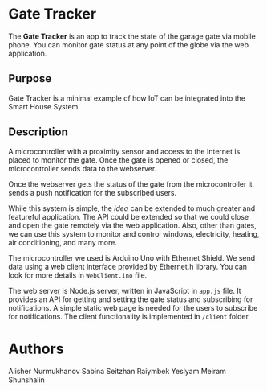# Gate Tracker

The **Gate Tracker** is an app to track the state of the garage gate via mobile phone.
You can monitor gate status at any point of the globe via the web application.

## Purpose

Gate Tracker is a minimal example of how IoT can be integrated into the Smart House System.

## Description

A microcontroller with a proximity sensor and access to the Internet is placed 
to monitor the gate. Once the gate is opened or closed, the microcontroller sends data to 
the webserver.

Once the webserver gets the status of the gate from the microcontroller it sends a push notification
for the subscribed users.

While this system is simple, the _idea_ can be extended to much greater and featureful 
application. 
The API could be extended so that we could close and open the gate remotely via the web application.
Also, other than gates, we can use this system to monitor and control windows, electricity, heating,
air conditioning, and many more.

The microcontroller we used is Arduino Uno with Ethernet Shield. We send data using a web client interface
provided by Ethernet.h library. You can look for more details in `WebClient.ino` file. 

The web server is Node.js server, written in JavaScript in `app.js` file. It provides an API for getting and setting the
gate status and subscribing for notifications. A simple static web page is needed for the users to subscribe 
for notifications. The client functionality is implemented in `/client` folder.

# Authors
Alisher Nurmukhanov
Sabina Seitzhan
Raiymbek Yeslyam
Meiram Shunshalin


